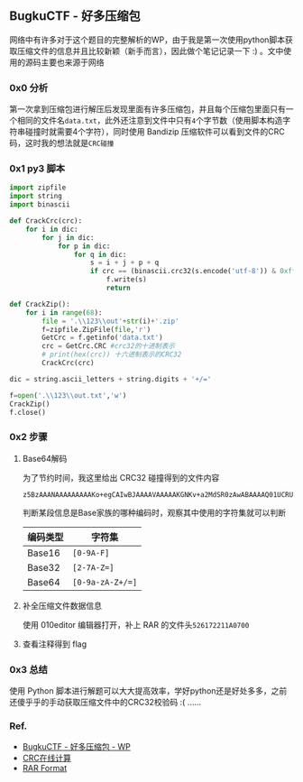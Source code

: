## BugkuCTF - 好多压缩包

网络中有许多对于这个题目的完整解析的WP，由于我是第一次使用python脚本获取压缩文件的信息并且比较新颖（新手而言），因此做个笔记记录一下 :) 。文中使用的源码主要也来源于网络

### 0x0 分析

第一次拿到压缩包进行解压后发现里面有许多压缩包，并且每个压缩包里面只有一个相同的文件名`data.txt`，此外还注意到文件中只有`4`个字节数（使用脚本构造字符串碰撞时就需要4个字符），同时使用 Bandizip 压缩软件可以看到文件的CRC码，这时我的想法就是`CRC碰撞`

### 0x1 py3 脚本

```python
import zipfile
import string
import binascii

def CrackCrc(crc):
	for i in dic:
		for j in dic:
			for p in dic:
				for q in dic:
					s = i + j + p + q
					if crc == (binascii.crc32(s.encode('utf-8')) & 0xffffffff):
						f.write(s)
						return

def CrackZip():
	for i in range(68):
		file = '.\\123\\out'+str(i)+'.zip'
		f=zipfile.ZipFile(file,'r')
		GetCrc = f.getinfo('data.txt')
		crc = GetCrc.CRC #crc32的十进制表示
        # print(hex(crc)) 十六进制表示的CRC32
		CrackCrc(crc)

dic = string.ascii_letters + string.digits + '+/='

f=open('.\\123\\out.txt','w')
CrackZip()
f.close()
```

### 0x2 步骤

1. Base64解码

   为了节约时间，我这里给出 CRC32 碰撞得到的文件内容

   ```
   z5BzAAANAAAAAAAAAKo+egCAIwBJAAAAVAAAAAKGNKv+a2MdSR0zAwABAAAAQ01UCRUUy91BT5UkSNPoj5hFEVFBRvefHSBCfG0ruGnKnygsMyj8SBaZHxsYHY84LEZ24cXtZ01y3k1K1YJ0vpK9HwqUzb6u9z8igEr3dCCQLQAdAAAAHQAAAAJi0efVT2MdSR0wCAAgAAAAZmxhZy50eHQAsDRpZmZpeCB0aGUgZmlsZSBhbmQgZ2V0IHRoZSBmbGFnxD17AEAHAA==
   ```

   判断某段信息是Base家族的哪种编码时，观察其中使用的字符集就可以判断

   | 编码类型 | 字符集           |
   | -------- | ---------------- |
   | Base16   | `[0-9A-F]`       |
   | Base32   | `[2-7A-Z=]`      |
   | Base64   | `[0-9a-zA-Z+/=]` |

2. 补全压缩文件数据信息

   使用 010editor 编辑器打开，补上 RAR 的文件头`526172211A0700`

3. 查看注释得到 flag

### 0x3 总结

使用 Python 脚本进行解题可以大大提高效率，学好python还是好处多多，之前还傻乎乎的手动获取压缩文件中的CRC32校验码 :( ……

### Ref.

- [BugkuCTF - 好多压缩包 - WP](https://www.cnblogs.com/WangAoBo/p/6951160.html)
- [CRC在线计算](http://www.ip33.com/crc.html)
- [RAR Format](https://ctf-wiki.github.io/ctf-wiki/misc/archive/rar-zh/)

